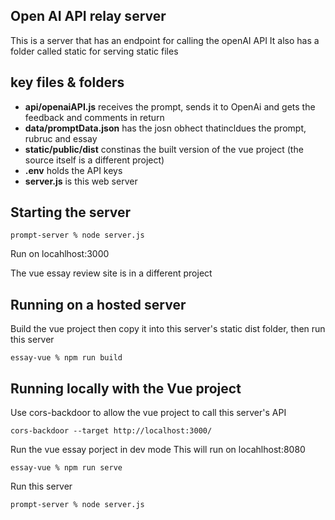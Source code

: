 ## Open AI API relay server
This is a server that has an endpoint for calling the openAI API
It also has a folder called static for serving static files

## key files & folders
- **api/openaiAPI.js** receives the prompt, sends it to OpenAi and gets the feedback and comments in return
- **data/promptData.json** has the josn obhect thatincldues the prompt, rubruc and essay
- **static/public/dist** constinas the built version of the vue project (the source itself is a different project)
- **.env** holds the API keys
- **server.js** is this web server


## Starting the server

```
prompt-server % node server.js
```
Run on locahlhost:3000


The vue essay review site is in a different project


## Running on a hosted server
Build the vue project then copy it into this server's static dist folder, then run this server
```
essay-vue % npm run build
```

## Running locally with the Vue project
Use cors-backdoor to allow the vue project to call this server's API
```
cors-backdoor --target http://localhost:3000/
```

Run the vue essay porject in dev mode
This will run on  locahlhost:8080
```
essay-vue % npm run serve
```

Run this server
```
prompt-server % node server.js
```